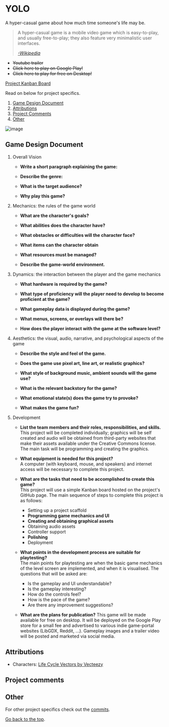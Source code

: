 # YOLO
A hyper-casual game about how much time someone's life may be.

>A hyper-casual game is a mobile video game which is easy-to-play, and usually free-to-play; they also feature very minimalistic user interfaces.
>
>[_-Wikipedia_](https://en.wikipedia.org/wiki/Hyper-casual_game)

* ~~Youtube trailer~~
* ~~Click here to play on Google Play!~~
* ~~Click here to play for free on Desktop!~~

[Project Kanban Board](https://github.com/Slideshow776/YOLO/projects/1?add_cards_query=is%3Aopen)

Read on below for project specifics.

1. [Game Design Document](#game-design-document)
2. [Attributions](#attributions)
2. [Project Comments](#project-comments)
4. [Other](#other)

![image](https://user-images.githubusercontent.com/4059636/148922367-7bd1e836-48ae-487a-b61d-911f0fa83ad9.png)

## Game Design Document

1. Overall Vision
    * **Write a short paragraph explaining the game:**
        
    * **Describe the genre:**  
    
    * **What is the target audience?**
    
    * **Why play this game?**
    
    
2. Mechanics: the rules of the game world
    * **What are the character's goals?**  
        
    * **What abilities does the character have?**
    
    * **What obstacles or difficulties will the character face?**
    
    * **What items can the character obtain**
    
    * **What resources must be managed?**
    
    * **Describe the game-world environment.**
    
    
3. Dynamics: the interaction between the player and the game mechanics
    * **What hardware is required by the game?** 
    
    * **What type of proficiency will the player need to develop to become proficient at the game?**
    
    * **What gameplay data is displayed during the game?**
    
    * **What menus, screens, or overlays will there be?**
    
    * **How does the player interact with the game at the software level?**
    
4. Aesthetics: the visual, audio, narrative, and psychological aspects of the game
    * **Describe the style and feel of the game.**
    
    * **Does the game use pixel art, line art, or realistic graphics?**
    
    * **What style of background music, ambient sounds will the game use?**
    
    * **What is the relevant backstory for the game?**
    
    * **What emotional state(s) does the game try to provoke?**
            
    * **What makes the game fun?**    
    
5. Development
    
    * **List the team members and their roles, responsibilities, and skills.**    
    This project will be completed individually; graphics will be self created and audio will be obtained from third-party websites that make their assets available under the Creative Commons license. The main task will be programming and creating the graphics.
    
    * **What equipment is needed for this project?**    
    A computer (with keyboard, mouse, and speakers) and internet access will be necessary to complete this project.
    
    * **What are the tasks that need to be accomplished to create this game?**    
    This project will use a simple Kanban board hosted on the project's GitHub page.
    The main sequence of steps to complete this project is as follows:    
        * Setting up a project scaffold
        * **Programming game mechanics and UI**
        * **Creating and obtaining graphical assets**
        * Obtaining audio assets
        * Controller support
        * **Polishing**
        * Deployment

    * **What points in the development process are suitable for playtesting?**    
    The main points for playtesting are when the basic game mechanics of the level screen are implemented, and when it is visualised. The questions that will be asked are: 
        * Is the gameplay and UI understandable?
        * Is the gameplay interesting?
        * How do the controls feel?
        * How is the pace of the game?
        * Are there any improvement suggestions?        
    
    * **What are the plans for publication?**
    This game will be made available for free on desktop. It will be deployed on the Google Play store for a small fee and advertised to various indie game-portal websites (LibGDX, Reddit, ...). Gameplay images and a trailer video will be posted and marketed via social media.

## Attributions
* Characters: [Life Cycle Vectors by Vecteezy](https://www.vecteezy.com/free-vector/life-cycle)

## Project comments

## Other
For other project specifics check out the [commits](https://github.com/Slideshow776/YOLO/commits/main).

[Go back to the top](#yolo).
